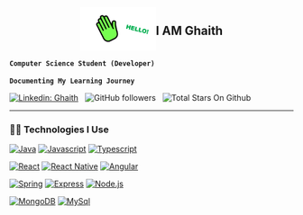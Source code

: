 <div id="qr" style="display:flex;align_items:center; justify-content:center;" >
  <img src="./assets/Handwave.gif" style="height:2cm;">
  <h2>I AM Ghaith</h2>
</div>

**`Computer Science Student (Developer)`**

**`Documenting My Learning Journey`**

[![Linkedin: Ghaith](https://img.shields.io/badge/-Ghaith-blue?style=flat-square&logo=Linkedin&logoColor=white&link=https://www.linkedin.com/in/ghaith-mlika-305797214/)](https://www.linkedin.com/in/ghaith-mlika-305797214/) &nbsp;
![GitHub followers](https://img.shields.io/github/followers/Mlika-Gaith?label=Follow&style=social) &nbsp;
![Total Stars On Github](https://custom-icon-badges.demolab.com/github/stars/Mlika-Gaith?label=Total+Stars&color=yellow) &nbsp;

---

<h3>👨‍💻 Technologies I Use</h3>

[![Java](https://custom-icon-badges.demolab.com/badge/-Java-bb3e03?style=for-the-badge&logo=java&logoColor=white)](https://www.java.com/)
[![Javascript](https://custom-icon-badges.demolab.com/badge/-Javascript-ffd60a?style=for-the-badge&logo=javascript&logoColor=white)](https://www.javascript.com/)
[![Typescript](https://custom-icon-badges.demolab.com/badge/-Typescript-3178C6?style=for-the-badge&logo=typescript&logoColor=white)](https://www.typescriptlang.org/)

[![React](https://custom-icon-badges.demolab.com/badge/-React-218AAB?style=for-the-badge&logo=react&logoColor=white)](https://reactjs.org/)
[![React Native](https://custom-icon-badges.demolab.com/badge/-ReactNative-218AAB?style=for-the-badge&logo=react&logoColor=white)](https://reactnative.dev/)
[![Angular](https://custom-icon-badges.demolab.com/badge/-Angular-ef233c?style=for-the-badge&logo=angular&logoColor=white)](https://angular.io/)

[![Spring](https://custom-icon-badges.demolab.com/badge/-Spring-84a98c?style=for-the-badge&logo=spring&logoColor=white)](https://spring.io/projects/spring-boot)
[![Express](https://custom-icon-badges.demolab.com/badge/-Express-000000?style=for-the-badge&logo=express&logoColor=white)](https://expressjs.com/)
[![Node.js](https://custom-icon-badges.demolab.com/badge/-Node.js-339933?style=for-the-badge&logo=node.js&logoColor=white)](https://nodejs.org/)

[![MongoDB](https://custom-icon-badges.demolab.com/badge/-MongoDB-47A248?style=for-the-badge&logo=mongodb&logoColor=white)](https://www.mongodb.com/)
[![MySql](https://custom-icon-badges.demolab.com/badge/-MySql-bb3e03?style=for-the-badge&logo=mysql&logoColor=white)](https://www.mongodb.com/)
